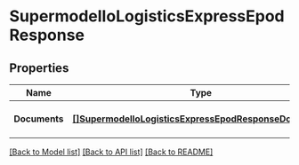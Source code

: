 # SupermodelIoLogisticsExpressEpodResponse

## Properties
Name | Type | Description | Notes
------------ | ------------- | ------------- | -------------
**Documents** | [**[]SupermodelIoLogisticsExpressEpodResponseDocuments**](supermodelIoLogisticsExpressEPODResponse_documents.md) |  | [optional] [default to null]

[[Back to Model list]](../README.md#documentation-for-models) [[Back to API list]](../README.md#documentation-for-api-endpoints) [[Back to README]](../README.md)

